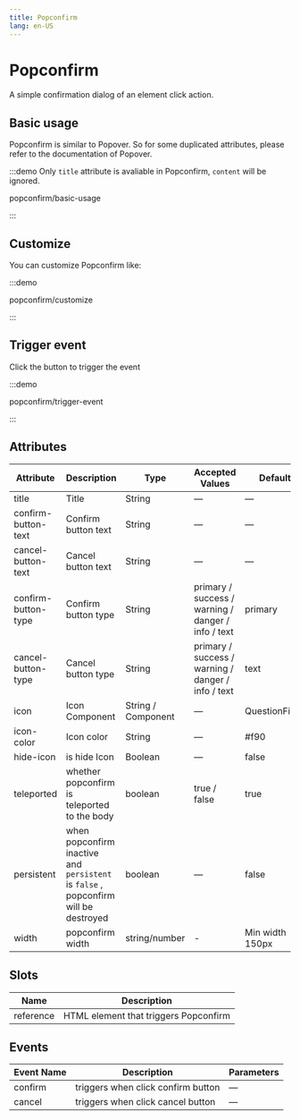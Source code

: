 ```yaml
---
title: Popconfirm
lang: en-US
---
```


# Popconfirm

A simple confirmation dialog of an element click action.

## Basic usage

Popconfirm is similar to Popover. So for some duplicated attributes, please refer to the documentation of Popover.

:::demo Only `title` attribute is avaliable in Popconfirm, `content` will be ignored.

popconfirm/basic-usage

:::

## Customize

You can customize Popconfirm like:

:::demo

popconfirm/customize

:::

## Trigger event

Click the button to trigger the event

:::demo

popconfirm/trigger-event

:::

## Attributes

| Attribute           | Description                                                                         | Type               | Accepted Values                                    | Default         |
| ------------------- | ----------------------------------------------------------------------------------- | ------------------ | -------------------------------------------------- | --------------- |
| title               | Title                                                                               | String             | —                                                  | —               |
| confirm-button-text | Confirm button text                                                                 | String             | —                                                  | —               |
| cancel-button-text  | Cancel button text                                                                  | String             | —                                                  | —               |
| confirm-button-type | Confirm button type                                                                 | String             | primary / success / warning / danger / info / text | primary         |
| cancel-button-type  | Cancel button type                                                                  | String             | primary / success / warning / danger / info / text | text            |
| icon                | Icon Component                                                                      | String / Component | —                                                  | QuestionFilled  |
| icon-color          | Icon color                                                                          | String             | —                                                  | #f90            |
| hide-icon           | is hide Icon                                                                        | Boolean            | —                                                  | false           |
| teleported          | whether popconfirm is teleported to the body                                        | boolean            | true / false                                       | true            |
| persistent          | when popconfirm inactive and `persistent` is `false` , popconfirm will be destroyed | boolean            | —                                                  | false           |
| width               | popconfirm width                                                                    | string/number      | -                                                  | Min width 150px |

## Slots

| Name      | Description                           |
| --------- | ------------------------------------- |
| reference | HTML element that triggers Popconfirm |

## Events

| Event Name | Description                        | Parameters |
| ---------- | ---------------------------------- | ---------- |
| confirm    | triggers when click confirm button | —          |
| cancel     | triggers when click cancel button  | —          |
